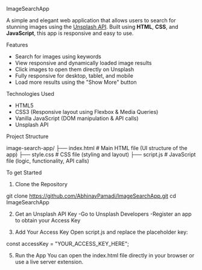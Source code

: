 ImageSearchApp

A simple and elegant web application that allows users to search for stunning images using the [Unsplash API](https://unsplash.com/developers). Built using **HTML**, **CSS**, and **JavaScript**, this app is responsive and easy to use.

 Features

-  Search for images using keywords
-  View responsive and dynamically loaded image results
-  Click images to open them directly on Unsplash
-  Fully responsive for desktop, tablet, and mobile
-  Load more results using the "Show More" button

 Technologies Used

- HTML5
- CSS3 (Responsive layout using Flexbox & Media Queries)
- Vanilla JavaScript (DOM manipulation & API calls)
- Unsplash API

 Project Structure
 
image-search-app/
├── index.html      # Main HTML file (UI structure of the app)
├── style.css       # CSS file (styling and layout)
├── script.js       # JavaScript file (logic, functionality, API calls)


To get Started 

1. Clone the Repository

git clone https://github.com/AbhinavPamadi/ImageSearchApp.git
cd ImageSearchApp

2. Get an Unsplash API Key
-Go to Unsplash Developers
-Register an app to obtain your Access Key

3. Add Your Access Key
Open script.js and replace the placeholder key:

const accessKey = "YOUR_ACCESS_KEY_HERE";

5. Run the App
You can open the index.html file directly in your browser or use a live server extension.


